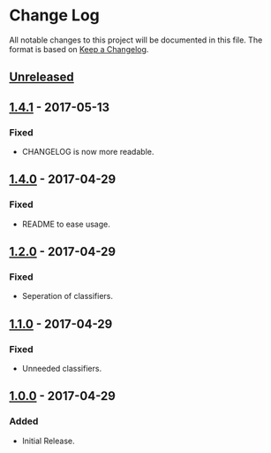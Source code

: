 # Change Log

All notable changes to this project will be documented in this file. The format
is based on [Keep a Changelog](http://keepachangelog.com/).

## [Unreleased]

## [1.4.1] - 2017-05-13
### Fixed
-   CHANGELOG is now more readable.

## [1.4.0] - 2017-04-29
### Fixed
-   README to ease usage.

## [1.2.0] - 2017-04-29
### Fixed
-   Seperation of classifiers.

## [1.1.0] - 2017-04-29
### Fixed
-   Unneeded classifiers.

## [1.0.0] - 2017-04-29
### Added
-   Initial Release.

[Unreleased]: https://github.com/abactel/markdown_strings/compare/v0.3.0...HEAD
[1.0.0]: https://github.com/abactel/markdown_strings/commit/328395bd8ca7024d23270164623c28f49c544e20
[1.1.0]: https://github.com/abactel/markdown_strings/compare/v1.0.0...v1.1.0
[1.2.0]: https://github.com/abactel/markdown_strings/compare/v1.1.0...v1.2.0
[1.4.0]: https://github.com/abactel/markdown_strings/compare/v1.2.0...v1.4.0
[1.4.1]: https://github.com/abactel/markdown_strings/compare/v1.4.0...v1.4.1
